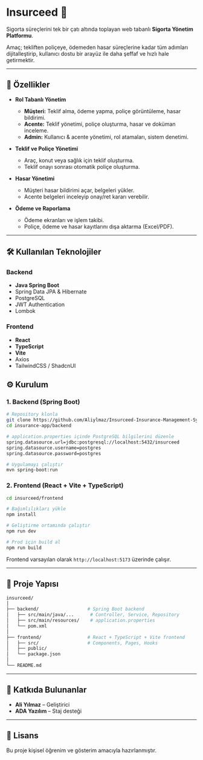 
# Insurceed 🚀  
Sigorta süreçlerini tek bir çatı altında toplayan web tabanlı **Sigorta Yönetim Platformu**.  

Amaç; tekliften poliçeye, ödemeden hasar süreçlerine kadar tüm adımları dijitalleştirip, kullanıcı dostu bir arayüz ile daha şeffaf ve hızlı hale getirmektir.  

---

## 🌟 Özellikler  

- **Rol Tabanlı Yönetim**
  - **Müşteri:** Teklif alma, ödeme yapma, poliçe görüntüleme, hasar bildirimi.
  - **Acente:** Teklif yönetimi, poliçe oluşturma, hasar ve doküman inceleme.
  - **Admin:** Kullanıcı & acente yönetimi, rol atamaları, sistem denetimi.
  
- **Teklif ve Poliçe Yönetimi**  
  - Araç, konut veya sağlık için teklif oluşturma.  
  - Teklif onayı sonrası otomatik poliçe oluşturma.  

- **Hasar Yönetimi**  
  - Müşteri hasar bildirimi açar, belgeleri yükler.  
  - Acente belgeleri inceleyip onay/ret kararı verebilir.  

- **Ödeme ve Raporlama**  
  - Ödeme ekranları ve işlem takibi.  
  - Poliçe, ödeme ve hasar kayıtlarını dışa aktarma (Excel/PDF).  

---

## 🛠️ Kullanılan Teknolojiler  

### Backend  
- **Java Spring Boot**  
- Spring Data JPA & Hibernate  
- PostgreSQL  
- JWT Authentication  
- Lombok  

### Frontend  
- **React**  
- **TypeScript**  
- **Vite**  
- Axios  
- TailwindCSS / ShadcnUI  


## ⚙️ Kurulum  

### 1. Backend (Spring Boot)  

```bash
# Repository klonla
git clone https://github.com/Aliylmaz/Insurceed-Insurance-Management-System.git
cd insurance-app/backend

# application.properties içinde PostgreSQL bilgilerini düzenle
spring.datasource.url=jdbc:postgresql://localhost:5432/insurceed
spring.datasource.username=postgres
spring.datasource.password=postgres

# Uygulamayı çalıştır
mvn spring-boot:run
````

### 2. Frontend (React + Vite + TypeScript)

```bash
cd insurceed/frontend

# Bağımlılıkları yükle
npm install

# Geliştirme ortamında çalıştır
npm run dev

# Prod için build al
npm run build
```

Frontend varsayılan olarak `http://localhost:5173` üzerinde çalışır.

---

## 📂 Proje Yapısı

```bash
insurceed/
│
├── backend/                  # Spring Boot backend
│   ├── src/main/java/...      # Controller, Service, Repository
│   ├── src/main/resources/    # application.properties
│   └── pom.xml
│
├── frontend/                 # React + TypeScript + Vite frontend
│   ├── src/                  # Components, Pages, Hooks
│   ├── public/
│   └── package.json
│
└── README.md
```

---

## 👥 Katkıda Bulunanlar

* **Ali Yılmaz** – Geliştirici
* **ADA Yazılım** – Staj desteği

---

## 📄 Lisans

Bu proje kişisel öğrenim ve gösterim amacıyla hazırlanmıştır.





